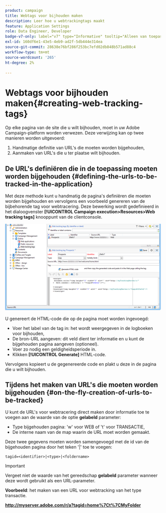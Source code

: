 ```yaml
---
product: campaign
title: Webtags voor bijhouden maken
description: Leer hoe u webtrackingtags maakt
feature: Application Settings
role: Data Engineer, Developer
badge-v7-only: label="v7" type="Informative" tooltip="Alleen van toepassing op Campaign Classic v7"
exl-id: 160df6e1-43e5-4eb9-ad2f-5db444e314ea
source-git-commit: 28638e76bf286f253bc7efd02db848b571ad88c4
workflow-type: tm+mt
source-wordcount: '265'
ht-degree: 2%

---
```


# Webtags voor bijhouden maken{#creating-web-tracking-tags}

Op elke pagina van de site die u wilt bijhouden, moet in uw Adobe Campaign-platform worden verwezen. Deze verwijzing kan op twee manieren worden uitgevoerd:

1. Handmatige definitie van URL&#39;s die moeten worden bijgehouden,
1. Aanmaken van URL&#39;s die u ter plaatse wilt bijhouden.

## De URL&#39;s definiëren die in de toepassing moeten worden bijgehouden {#defining-the-urls-to-be-tracked-in-the-application}

Met deze methode kunt u handmatig de pagina&#39;s definiëren die moeten worden bijgehouden en vervolgens een voorbeeld genereren van de bijbehorende tag voor webtracering. Deze bewerking wordt gedefinieerd in het dialoogvenster **[!UICONTROL Campaign execution>Resources>Web tracking tags]** knooppunt van de clientconsole.

![](assets/d_ncs_integration_webtracking_screen.png)

U genereert de HTML-code die op de pagina moet worden ingevoegd:

* Voer het label van de tag in: het wordt weergegeven in de logboeken voor bijhouden,
* De bron-URL aangeven: dit veld dient ter informatie en u kunt de bijgehouden pagina aangeven (optioneel).
* Voer zo nodig een geldigheidsperiode in.
* Klikken **[!UICONTROL Generate]** HTML-code.

Vervolgens kopieert u de gegenereerde code en plakt u deze in de pagina die u wilt bijhouden.

## Tijdens het maken van URL&#39;s die moeten worden bijgehouden {#on-the-fly-creation-of-urls-to-be-tracked}

U kunt de URL&#39;s voor webtracering direct maken door informatie toe te voegen aan de waarde van de optie **gelabeld** parameter:

* Type bijgehouden pagina: &#39;w&#39; voor WEB of &#39;t&#39; voor TRANSACTIE,
* De interne naam van de map waarin de URL moet worden gemaakt.

Deze twee gegevens moeten worden samengevoegd met de id van de bijgehouden pagina door het teken &#39;|&#39; toe te voegen:

```
tagid=<identifier>|<type>|<foldername>
```

>[!IMPORTANT]
>
>Vergeet niet de waarde van het gereedschap **gelabeld** parameter wanneer deze wordt gebruikt als een URL-parameter.

**Voorbeeld**: het maken van een URL voor webtracking van het type transactie.

**http://myserver.adobe.com/r/a?tagid=home%7Ct%7CMyFolder**
